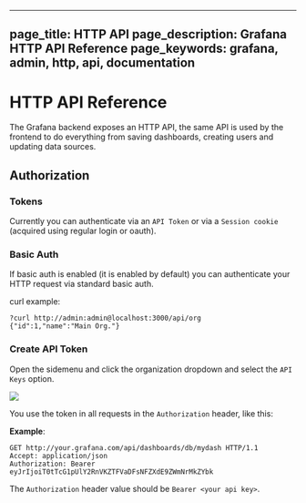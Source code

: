 ----
page_title: HTTP API
page_description: Grafana HTTP API Reference
page_keywords: grafana, admin, http, api, documentation
---

# HTTP API Reference

The Grafana backend exposes an HTTP API, the same API is used by the frontend to do everything from saving
dashboards, creating users and updating data sources.

## Authorization

### Tokens

Currently you can authenticate via an `API Token` or via a `Session cookie` (acquired using regular login or oauth).

### Basic Auth

If basic auth is enabled (it is enabled by default) you can authenticate your HTTP request via
standard basic auth.

curl example:
```
?curl http://admin:admin@localhost:3000/api/org
{"id":1,"name":"Main Org."}
```

### Create API Token

Open the sidemenu and click the organization dropdown and select the `API Keys` option.

![](/img/v2/orgdropdown_api_keys.png)

You use the token in all requests in the `Authorization` header, like this:

**Example**:

    GET http://your.grafana.com/api/dashboards/db/mydash HTTP/1.1
    Accept: application/json
    Authorization: Bearer eyJrIjoiT0tTcG1pUlY2RnVKZTFVaDFsNFZXdE9ZWmNrMkZYbk

The `Authorization` header value should be `Bearer <your api key>`.
